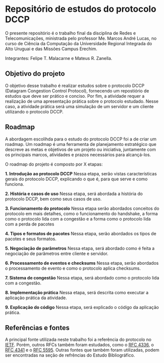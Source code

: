# Repositório de estudos do protocolo DCCP

O presente repositório é o trabalho final da disciplina de Redes e Telecomunicações, ministrada pelo professor Me. Marcos André Lucas, no curso de Ciência da Computação da Universidade Regional Integrada do Alto Uruguai e das Missões Campus Erechim.

Integrantes: Felipe T. Malacarne e Mateus R. Zanella.

## Objetivo do projeto

O objetivo desse trabalho é realizar estudos sobre o protocolo DCCP (Datagram Congestion Control Protocol), fornecendo um repostiório de estudos que deve ser prático e conciso. Por fim, a atividade requer a realização de uma apresentação prática sobre o protocolo estudado. Nesse caso, a atividade prática será uma simulação de um servidor e um cliente utilizando o protocolo DCCP.

## Roadmap

A abordagem escolihda para o estudo do protocolo DCCP foi a de criar um roadmap. Um roadmap é uma ferramenta de planejamento estratégico que descreve as metas e objetivos de um projeto ou iniciativa, juntamente com os principais marcos, atividades e prazos necessários para alcançá-los.

O roadmap do projeto é composto por X etapas:

**1. Introdução ao protocolo DCCP**
Nessa etapa, serão vistas características gerais do protocolo DCCP, explicando o que é, para que serve e como funciona.

**2. História e casos de uso**
Nessa etapa, será abordada a história do protocolo DCCP, bem como seus casos de uso.

**3. Funcionamento do protocolo**
Nessa etapa serão abordados conceitos do protocolo em mais detalhes, como o funcionamento do handshake, a forma como o protocolo lida com a congestão e a forma como o protocolo lida com a perda de pacotes

**4. Tipos e formatos de pacotes**
Nessa etapa, serão abordados os tipos de pacotes e seus formatos.

**5. Negociação de parâmetros**
Nessa etapa, será abordado como é feita a negociação de parâmetros entre cliente e servidor.

**6. Processamento de eventos e checksums**
Nessa etapa, serão abordados o processamento de evento e como o protocolo aplica checksums.

**7. Sistema de congestão**
Nessa etapa, será abordado como o protocolo lida com a congestão.

**8. Implementação prática**
Nessa etapa, será descrita como executar a aplicação prática da atividade.

**9. Explicação do código**
Nessa etapa, será explicado o código da aplicação prática.

## Referências e fontes

A principal fonte utilizada neste trabalho foi a referência do protocolo no [IETF](https://datatracker.ietf.org/doc/rfc4340/). Porém, outros RFCs também foram estudados, como o [RFC 4336](https://datatracker.ietf.org/doc/rfc4336), o [RFC 4341](https://datatracker.ietf.org/doc/rfc4341) e o  [RFC 5595](https://www.rfc-editor.org/rfc/rfc5595#section-1.1). Outras fontes que também foram utilizadas, podem ser encontradas na seção de refrências do Estudo Bibliográfico.